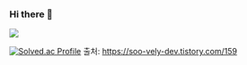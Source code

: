 ### Hi there 👋

<img src="https://img.shields.io/badge/python-3776AB?style=flat-square&logo=Python&logoColor=white"/>

[![Solved.ac Profile](http://mazassumnida.wtf/api/v2/generate_badge?boj=rlaehdud1002)](https://solved.ac/rlaehdud1002/)
출처: https://soo-vely-dev.tistory.com/159
<!--
**rlaehdud1002/rlaehdud1002** is a ✨ _special_ ✨ repository because its `README.md` (this file) appears on your GitHub profile.

Here are some ideas to get you started:

- 🔭 I’m currently working on ...
- 🌱 I’m currently learning ...
- 👯 I’m looking to collaborate on ...
- 🤔 I’m looking for help with ...
- 💬 Ask me about ...
- 📫 How to reach me: ...
- 😄 Pronouns: ...
- ⚡ Fun fact: ...
-->
